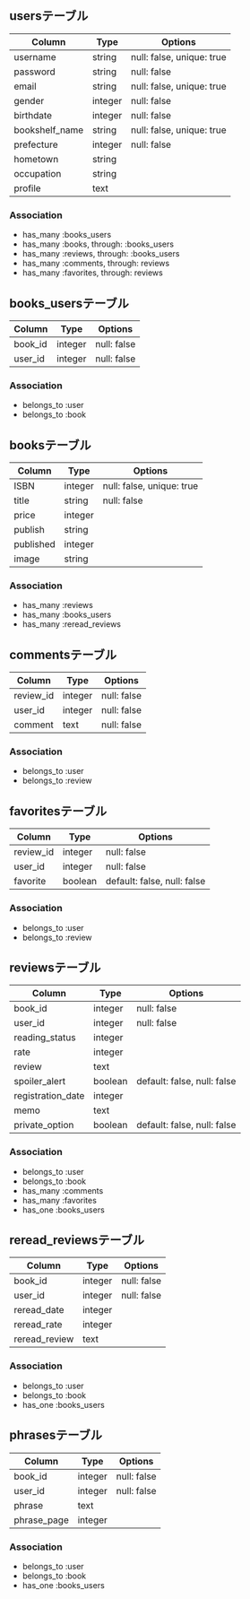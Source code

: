 ## usersテーブル

|Column|Type|Options|
|------|----|-------|
|username|string|null: false, unique: true|
|password|string|null: false|
|email|string|null: false, unique: true|
|gender|integer|null: false|
|birthdate|integer|null: false|
|bookshelf_name|string|null: false, unique: true|
|prefecture|integer|null: false|
|hometown|string||
|occupation|string||
|profile|text||

### Association
- has_many :books_users
- has_many :books, through: :books_users
- has_many :reviews, through: :books_users
- has_many :comments, through: reviews
- has_many :favorites, through: reviews

## books_usersテーブル

|Column|Type|Options|
|------|----|-------|
|book_id|integer|null: false|
|user_id|integer|null: false|

### Association
- belongs_to :user
- belongs_to :book

## booksテーブル

|Column|Type|Options|
|------|----|-------|
|ISBN|integer|null: false, unique: true|
|title|string|null: false|
|price|integer||
|publish|string||
|published|integer||
|image|string||

### Association
- has_many :reviews
- has_many :books_users
- has_many :reread_reviews

## commentsテーブル

|Column|Type|Options|
|------|----|-------|
|review_id|integer|null: false|
|user_id|integer|null: false|
|comment|text|null: false|

### Association
- belongs_to :user
- belongs_to :review

## favoritesテーブル

|Column|Type|Options|
|------|----|-------|
|review_id|integer|null: false|
|user_id|integer|null: false|
|favorite|boolean|default: false, null: false|

### Association
- belongs_to :user
- belongs_to :review

## reviewsテーブル

|Column|Type|Options|
|------|----|-------|
|book_id|integer|null: false|
|user_id|integer|null: false|
|reading_status|integer||
|rate|integer||
|review|text||
|spoiler_alert|boolean|default: false, null: false|
|registration_date|integer||
|memo|text||
|private_option|boolean|default: false, null: false|

### Association
- belongs_to :user
- belongs_to :book
- has_many :comments
- has_many :favorites
- has_one :books_users

## reread_reviewsテーブル

|Column|Type|Options|
|------|----|-------|
|book_id|integer|null: false|
|user_id|integer|null: false|
|reread_date|integer||
|reread_rate|integer||
|reread_review|text||

### Association
- belongs_to :user
- belongs_to :book
- has_one :books_users

## phrasesテーブル

|Column|Type|Options|
|------|----|-------|
|book_id|integer|null: false|
|user_id|integer|null: false|
|phrase|text||
|phrase_page|integer||

### Association
- belongs_to :user
- belongs_to :book
- has_one :books_users

